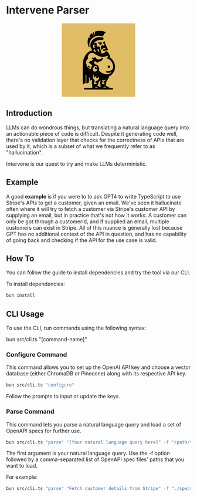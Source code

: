 # Intervene Parser

<p align="center">
  <img src="public/images/logo.jpeg" alt="Intervene Parser Logo" width="200" height="200">
</p>

## Introduction

LLMs can do wondrous things, but translating a natural language query into an actionable piece of code is difficult. Despite it generating code well, there's no validation layer that checks for the correctness of APIs that are used by it, which is a subset of what we frequently refer to as "hallucination".

Intervene is our quest to try and make LLMs deterministic.

## Example

A good <strong>example</strong> is if you were to to ask GPT4 to write TypeScript to use Stripe's APIs to get a customer, given an email. We've seen it hallucinate often where it will try to fetch a customer via Stripe's customer API by supplying an email, but in practice that's not how it works.
A customer can only be got through a customerId, and if supplied an email, multiple customers can exist in Stripe. All of this nuance is generally lost because GPT has no additional context of the API in question, and has no capability of going back and checking if the API for the use case is valid.

## How To

You can follow the guide to install dependencies and try the tool via our CLI.

To install dependencies:

```bash
bun install
```

## CLI Usage

To use the CLI, run commands using the following syntax:

bun src/cli.ts "[command-name]"

### Configure Command

This command allows you to set up the OpenAI API key and choose a vector database (either ChromaDB or Pinecone) along with its respective API key.

```bash
bun src/cli.ts "configure"
```

Follow the prompts to input or update the keys.

### Parse Command

This command lets you parse a natural language query and load a set of OpenAPI specs for further use.

```bash
bun src/cli.ts "parse" "[Your natural language query here]" -f "/path/to/file1.json,/path/to/file2.json"
```

The first argument is your natural language query.
Use the -f option followed by a comma-separated list of OpenAPI spec files' paths that you want to load.

For example:

```bash
bun src/cli.ts "parse" "Fetch customer details from Stripe" -f "./specs/stripe.json"
```
